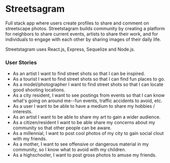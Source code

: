 # Streetsagram
Full stack app where users create profiles to share and comment on streetscape photos. Streetstagram builds community by
creating a platform for neighbors to share current events, artists to share their work, and for individuals to engage with
each other by sharing images of their daily life.

Streetstagram uses React.js, Express, Sequelize and Node.js.

### User Stories
- As an artist I want to find street shots so that I can be inspired.  
- As a tourist I want to find street shots so that I can find fun places to go.
- As a model/photographer I want to find street shots so that I can locate good shooting locations.
- As a city resident, I want to see postings from events so that I can know what's going on around me--fun events, traffic 
accidents to avoid, etc.
- As a user I want to be able to have a medium to share my hobbies / interests.
- As an artist  I want to be able to share my art to gain a wider audience.
- As a citizen/resident  I want to be able share my concerns about my community so that other people can be aware.
- As a millennial, I want to post cool photos of my city to gain social clout with my friends.
- As a mother, I want to see offensive or dangerous material in my community, so I know what to avoid with my children.
- As a highschooler, I want to post gross photos to amuse my friends.
